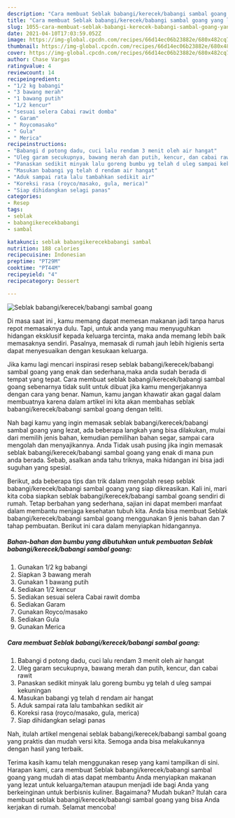 ```yaml
---
description: "Cara membuat Seblak babangi/kerecek/babangi sambal goang yang lezat dan Mudah Dibuat"
title: "Cara membuat Seblak babangi/kerecek/babangi sambal goang yang lezat dan Mudah Dibuat"
slug: 1055-cara-membuat-seblak-babangi-kerecek-babangi-sambal-goang-yang-lezat-dan-mudah-dibuat
date: 2021-04-10T17:03:59.052Z
image: https://img-global.cpcdn.com/recipes/66d14ec06b23882e/680x482cq70/seblak-babangikerecekbabangi-sambal-goang-foto-resep-utama.jpg
thumbnail: https://img-global.cpcdn.com/recipes/66d14ec06b23882e/680x482cq70/seblak-babangikerecekbabangi-sambal-goang-foto-resep-utama.jpg
cover: https://img-global.cpcdn.com/recipes/66d14ec06b23882e/680x482cq70/seblak-babangikerecekbabangi-sambal-goang-foto-resep-utama.jpg
author: Chase Vargas
ratingvalue: 4
reviewcount: 14
recipeingredient:
- "1/2 kg babangi"
- "3 bawang merah"
- "1 bawang putih"
- "1/2 kencur"
- "sesuai selera Cabai rawit domba"
- " Garam"
- " Roycomasako"
- " Gula"
- " Merica"
recipeinstructions:
- "Babangi d potong dadu, cuci lalu rendam 3 menit oleh air hangat"
- "Uleg garam secukupnya, bawang merah dan putih, kencur, dan cabai rawit"
- "Panaskan sedikit minyak lalu goreng bumbu yg telah d uleg sampai kekuningan"
- "Masukan babangi yg telah d rendam air hangat"
- "Aduk sampai rata lalu tambahkan sedikit air"
- "Koreksi rasa (royco/masako, gula, merica)"
- "Siap dihidangkan selagi panas"
categories:
- Resep
tags:
- seblak
- babangikerecekbabangi
- sambal

katakunci: seblak babangikerecekbabangi sambal 
nutrition: 188 calories
recipecuisine: Indonesian
preptime: "PT29M"
cooktime: "PT44M"
recipeyield: "4"
recipecategory: Dessert

---
```



![Seblak babangi/kerecek/babangi sambal goang](https://img-global.cpcdn.com/recipes/66d14ec06b23882e/680x482cq70/seblak-babangikerecekbabangi-sambal-goang-foto-resep-utama.jpg)

Di masa  saat ini , kamu memang dapat memesan makanan jadi tanpa harus repot memasaknya dulu. Tapi, untuk anda yang mau menyuguhkan hidangan eksklusif kepada keluarga tercinta, maka anda memang lebih baik memasaknya sendiri. Pasalnya, memasak di rumah jauh lebih higienis serta dapat menyesuaikan dengan kesukaan keluarga.

Jika kamu lagi mencari inspirasi resep seblak babangi/kerecek/babangi sambal goang yang enak dan sederhana,maka anda sudah berada di tempat yang tepat. Cara membuat seblak babangi/kerecek/babangi sambal goang  sebenarnya tidak sulit untuk dibuat jika kamu mengerjakannya dengan cara yang benar. Namun, kamu jangan khawatir akan gagal dalam membuatnya 
karena dalam artikel ini kita akan membahas seblak babangi/kerecek/babangi sambal goang dengan teliti.  



Nah bagi kamu yang ingin memasak seblak babangi/kerecek/babangi sambal goang yang lezat, ada beberapa langkah yang bisa dilakukan, mulai dari memilih jenis bahan, kemudian pemilihan bahan segar, sampai cara mengolah dan menyajikannya. Anda Tidak usah pusing jika ingin memasak seblak babangi/kerecek/babangi sambal goang yang enak di mana pun anda berada. Sebab, asalkan anda  tahu triknya, maka hidangan ini bisa jadi suguhan yang spesial.

Berikut, ada beberapa tips dan trik dalam mengolah resep seblak babangi/kerecek/babangi sambal goang yang siap dikreasikan. Kali ini, mari kita coba siapkan seblak babangi/kerecek/babangi sambal goang sendiri di rumah. Tetap berbahan yang sederhana, sajian ini dapat memberi manfaat dalam membantu menjaga kesehatan tubuh kita. Anda bisa membuat Seblak babangi/kerecek/babangi sambal goang menggunakan 9 jenis bahan dan 7 tahap pembuatan. Berikut ini cara dalam menyiapkan hidangannya.

<!--inarticleads1-->

##### Bahan-bahan dan bumbu yang dibutuhkan untuk pembuatan Seblak babangi/kerecek/babangi sambal goang:

1. Gunakan 1/2 kg babangi
1. Siapkan 3 bawang merah
1. Gunakan 1 bawang putih
1. Sediakan 1/2 kencur
1. Sediakan sesuai selera Cabai rawit domba
1. Sediakan  Garam
1. Gunakan  Royco/masako
1. Sediakan  Gula
1. Gunakan  Merica




<!--inarticleads2-->

##### Cara membuat Seblak babangi/kerecek/babangi sambal goang:

1. Babangi d potong dadu, cuci lalu rendam 3 menit oleh air hangat
1. Uleg garam secukupnya, bawang merah dan putih, kencur, dan cabai rawit
1. Panaskan sedikit minyak lalu goreng bumbu yg telah d uleg sampai kekuningan
1. Masukan babangi yg telah d rendam air hangat
1. Aduk sampai rata lalu tambahkan sedikit air
1. Koreksi rasa (royco/masako, gula, merica)
1. Siap dihidangkan selagi panas




Nah, itulah artikel mengenai  seblak babangi/kerecek/babangi sambal goang  yang praktis dan mudah versi kita. Semoga anda bisa melakukannya dengan hasil yang terbaik. 

Terima kasih kamu telah menggunakan resep yang kami tampilkan di sini. Harapan kami, cara membuat  Seblak babangi/kerecek/babangi sambal goang yang mudah di atas dapat membantu Anda menyiapkan makanan yang lezat untuk keluarga/teman ataupun menjadi ide bagi Anda yang berkeinginan untuk berbisnis kuliner. Bagaimana? Mudah bukan? Itulah cara membuat seblak babangi/kerecek/babangi sambal goang yang bisa Anda kerjakan di rumah. Selamat mencoba!


